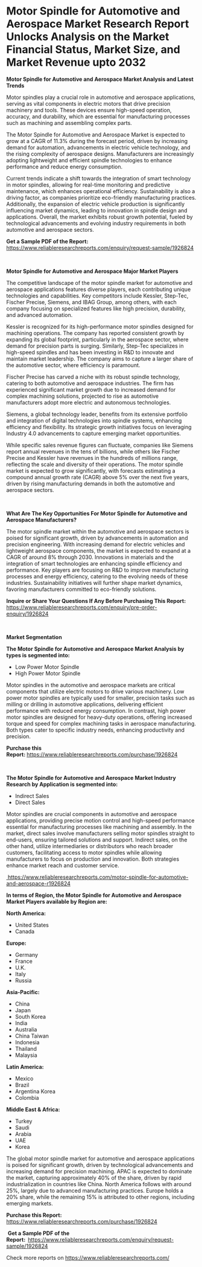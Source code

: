 <p><h1>Motor Spindle for Automotive and Aerospace Market Research Report Unlocks Analysis on the Market Financial Status, Market Size, and Market Revenue upto 2032</h1></p><p><strong>Motor Spindle for Automotive and Aerospace Market Analysis and Latest Trends</strong></p>
<p><p>Motor spindles play a crucial role in automotive and aerospace applications, serving as vital components in electric motors that drive precision machinery and tools. These devices ensure high-speed operation, accuracy, and durability, which are essential for manufacturing processes such as machining and assembling complex parts.</p><p>The Motor Spindle for Automotive and Aerospace Market is expected to grow at a CAGR of 11.3% during the forecast period, driven by increasing demand for automation, advancements in electric vehicle technology, and the rising complexity of aerospace designs. Manufacturers are increasingly adopting lightweight and efficient spindle technologies to enhance performance and reduce energy consumption.</p><p>Current trends indicate a shift towards the integration of smart technology in motor spindles, allowing for real-time monitoring and predictive maintenance, which enhances operational efficiency. Sustainability is also a driving factor, as companies prioritize eco-friendly manufacturing practices. Additionally, the expansion of electric vehicle production is significantly influencing market dynamics, leading to innovation in spindle design and applications. Overall, the market exhibits robust growth potential, fueled by technological advancements and evolving industry requirements in both automotive and aerospace sectors.</p></p>
<p><strong>Get a Sample PDF of the Report:&nbsp;</strong> <a href="https://www.reliableresearchreports.com/enquiry/request-sample/1926824?utm_campaign=3057&utm_medium=2&utm_source=Github&utm_content=ia&utm_term=28032025&utm_id=motor-spindle-for-automotive-and-aerospace">https://www.reliableresearchreports.com/enquiry/request-sample/1926824</a></p>
<p>&nbsp;</p>
<p><strong>Motor Spindle for Automotive and Aerospace Major Market Players</strong></p>
<p><p>The competitive landscape of the motor spindle market for automotive and aerospace applications features diverse players, each contributing unique technologies and capabilities. Key competitors include Kessler, Step-Tec, Fischer Precise, Siemens, and IBAG Group, among others, with each company focusing on specialized features like high precision, durability, and advanced automation.</p><p>Kessler is recognized for its high-performance motor spindles designed for machining operations. The company has reported consistent growth by expanding its global footprint, particularly in the aerospace sector, where demand for precision parts is surging. Similarly, Step-Tec specializes in high-speed spindles and has been investing in R&D to innovate and maintain market leadership. The company aims to capture a larger share of the automotive sector, where efficiency is paramount.</p><p>Fischer Precise has carved a niche with its robust spindle technology, catering to both automotive and aerospace industries. The firm has experienced significant market growth due to increased demand for complex machining solutions, projected to rise as automotive manufacturers adopt more electric and autonomous technologies.</p><p>Siemens, a global technology leader, benefits from its extensive portfolio and integration of digital technologies into spindle systems, enhancing efficiency and flexibility. Its strategic growth initiatives focus on leveraging Industry 4.0 advancements to capture emerging market opportunities.</p><p>While specific sales revenue figures can fluctuate, companies like Siemens report annual revenues in the tens of billions, while others like Fischer Precise and Kessler have revenues in the hundreds of millions range, reflecting the scale and diversity of their operations. The motor spindle market is expected to grow significantly, with forecasts estimating a compound annual growth rate (CAGR) above 5% over the next five years, driven by rising manufacturing demands in both the automotive and aerospace sectors.</p></p>
<p>&nbsp;</p>
<p><strong>What Are The Key Opportunities For Motor Spindle for Automotive and Aerospace Manufacturers?</strong></p>
<p><p>The motor spindle market within the automotive and aerospace sectors is poised for significant growth, driven by advancements in automation and precision engineering. With increasing demand for electric vehicles and lightweight aerospace components, the market is expected to expand at a CAGR of around 8% through 2030. Innovations in materials and the integration of smart technologies are enhancing spindle efficiency and performance. Key players are focusing on R&D to improve manufacturing processes and energy efficiency, catering to the evolving needs of these industries. Sustainability initiatives will further shape market dynamics, favoring manufacturers committed to eco-friendly solutions.</p></p>
<p><strong>Inquire or Share Your Questions If Any Before Purchasing This Report:</strong> <a href="https://www.reliableresearchreports.com/enquiry/pre-order-enquiry/1926824?utm_campaign=3057&utm_medium=2&utm_source=Github&utm_content=ia&utm_term=28032025&utm_id=motor-spindle-for-automotive-and-aerospace">https://www.reliableresearchreports.com/enquiry/pre-order-enquiry/1926824</a></p>
<p>&nbsp;</p>
<p><strong>Market Segmentation</strong></p>
<p><strong>The Motor Spindle for Automotive and Aerospace Market Analysis by types is segmented into:</strong></p>
<p><ul><li>Low Power Motor Spindle</li><li>High Power Motor Spindle</li></ul></p>
<p><p>Motor spindles in the automotive and aerospace markets are critical components that utilize electric motors to drive various machinery. Low power motor spindles are typically used for smaller, precision tasks such as milling or drilling in automotive applications, delivering efficient performance with reduced energy consumption. In contrast, high power motor spindles are designed for heavy-duty operations, offering increased torque and speed for complex machining tasks in aerospace manufacturing. Both types cater to specific industry needs, enhancing productivity and precision.</p></p>
<p><strong>Purchase this Report:&nbsp;</strong><a href="https://www.reliableresearchreports.com/purchase/1926824?utm_campaign=3057&utm_medium=2&utm_source=Github&utm_content=ia&utm_term=28032025&utm_id=motor-spindle-for-automotive-and-aerospace">https://www.reliableresearchreports.com/purchase/1926824</a></p>
<p>&nbsp;</p>
<p><strong>The Motor Spindle for Automotive and Aerospace Market Industry Research by Application is segmented into:</strong></p>
<p><ul><li>Indirect Sales</li><li>Direct Sales</li></ul></p>
<p><p>Motor spindles are crucial components in automotive and aerospace applications, providing precise motion control and high-speed performance essential for manufacturing processes like machining and assembly. In the market, direct sales involve manufacturers selling motor spindles straight to end-users, ensuring tailored solutions and support. Indirect sales, on the other hand, utilize intermediaries or distributors who reach broader customers, facilitating access to motor spindles while allowing manufacturers to focus on production and innovation. Both strategies enhance market reach and customer service.</p></p>
<p><a href="https://www.reliableresearchreports.com/motor-spindle-for-automotive-and-aerospace-r1926824?utm_campaign=3057&utm_medium=2&utm_source=Github&utm_content=ia&utm_term=28032025&utm_id=motor-spindle-for-automotive-and-aerospace">&nbsp;https://www.reliableresearchreports.com/motor-spindle-for-automotive-and-aerospace-r1926824</a></p>
<p><strong>In terms of Region, the Motor Spindle for Automotive and Aerospace Market Players available by Region are:</strong></p>
<p>
    <p> <strong> North America: </strong>
        <ul>
            <li>United States</li>
            <li>Canada</li>
        </ul>
        </p> 
    <p> <strong> Europe: </strong>
        <ul>
            <li>Germany</li>
            <li>France</li>
            <li>U.K.</li>
            <li>Italy</li>
            <li>Russia</li>
        </ul>
        </p> 
    <p> <strong> Asia-Pacific: </strong>
        <ul>
            <li>China</li>
            <li>Japan</li>
            <li>South Korea</li>
            <li>India</li>
            <li>Australia</li>
            <li>China Taiwan</li>
            <li>Indonesia</li>
            <li>Thailand</li>
            <li>Malaysia</li>
        </ul>
        </p> 
    <p> <strong> Latin America: </strong>
        <ul>
            <li>Mexico</li>
            <li>Brazil</li>
            <li>Argentina Korea</li>
            <li>Colombia</li>
        </ul>
        </p> 
    <p> <strong> Middle East & Africa: </strong>
        <ul>
            <li>Turkey</li>
            <li>Saudi</li>
            <li>Arabia</li>
            <li>UAE</li>
            <li>Korea</li>
        </ul>
    </p>
    </p>
<p><p>The global motor spindle market for automotive and aerospace applications is poised for significant growth, driven by technological advancements and increasing demand for precision machining. APAC is expected to dominate the market, capturing approximately 40% of the share, driven by rapid industrialization in countries like China. North America follows with around 25%, largely due to advanced manufacturing practices. Europe holds a 20% share, while the remaining 15% is attributed to other regions, including emerging markets.</p></p>
<p><strong>Purchase this Report: </strong><a href="https://www.reliableresearchreports.com/purchase/1926824?utm_campaign=3057&utm_medium=2&utm_source=Github&utm_content=ia&utm_term=28032025&utm_id=motor-spindle-for-automotive-and-aerospace">https://www.reliableresearchreports.com/purchase/1926824</a></p>
<p>&nbsp;<strong>Get a Sample PDF of the Report:&nbsp;&nbsp;</strong><a href="https://www.reliableresearchreports.com/enquiry/request-sample/1926824?utm_campaign=3057&utm_medium=2&utm_source=Github&utm_content=ia&utm_term=28032025&utm_id=motor-spindle-for-automotive-and-aerospace">https://www.reliableresearchreports.com/enquiry/request-sample/1926824</a></p>
<p><strong></strong></p>
<p>Check more reports on <a href="https://www.reliableresearchreports.com/?utm_campaign=3057&utm_medium=2&utm_source=Github&utm_content=ia&utm_term=28032025&utm_id=motor-spindle-for-automotive-and-aerospace">https://www.reliableresearchreports.com/</a></p>